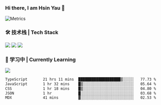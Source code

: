 ### Hi there, I am Hsin Yau 👋 
![Metrics](https://metrics.lecoq.io/hsinyau?template=classic&base.header=0&base.activity=0&base.community=0&base.repositories=0&base.metadata=0&activity=1&rss=1&base=header%2C%20activity%2C%20community%2C%20repositories%2C%20metadata&base.indepth=false&base.hireable=false&base.skip=false&activity=false&activity.limit=5&activity.load=300&activity.days=14&activity.visibility=all&activity.timestamps=false&activity.filter=all&rss=false&rss.source=https%3A%2F%2Fhsinyau.cc%2Frss.xml&rss.limit=4&config.timezone=Asia%2FShanghai)

### 🛠 技术栈 | Tech Stack
![](https://skillicons.dev/icons?i=html,css,js,ts,sass,jquery,bootstrap,vue&theme=light) 
![](https://skillicons.dev/icons?i=vite,nuxtjs,webpack,tailwindcss,windicss,nodejs,express,markdown&theme=light)
![](https://skillicons.dev/icons?i=mysql,mongodb,git,pug,vscode,idea,ps,figma&theme=light)

### 📖 学习中 | Currently Learning

![](https://skillicons.dev/icons?i=react,nextjs,svelte,nestjs,nginx,docker,rollupjs&theme=light)

<!--START_SECTION:waka-->

```txt
TypeScript       21 hrs 11 mins  ███████████████████▒░░░░░   77.73 %
JavaScript       1 hr 32 mins    █▒░░░░░░░░░░░░░░░░░░░░░░░   05.64 %
CSS              1 hr 18 mins    █▒░░░░░░░░░░░░░░░░░░░░░░░   04.80 %
JSON             1 hr            █░░░░░░░░░░░░░░░░░░░░░░░░   03.68 %
MDX              41 mins         ▓░░░░░░░░░░░░░░░░░░░░░░░░   02.53 %
```

<!--END_SECTION:waka-->
